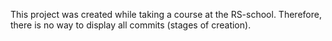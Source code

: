 This project was created while taking a course at the RS-school. Therefore, there is no way to display all commits (stages of creation).
